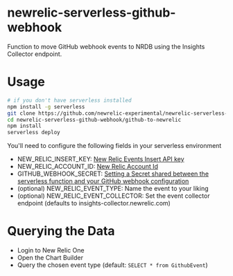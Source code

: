 # newrelic-serverless-github-webhook
Function to move GitHub webhook events to NRDB using the Insights Collector endpoint.


# Usage

```bash
# if you don't have serverless installed
npm install -g serverless
git clone https://github.com/newrelic-experimental/newrelic-serverless-github-webhook.git
cd newrelic-serverless-github-webhook/github-to-newrelic
npm install
serverless deploy
```

You'll need to configure the following fields in your serverless environment
- NEW_RELIC_INSERT_KEY: [New Relic Events Insert API key](https://docs.newrelic.com/docs/insights/insights-data-sources/custom-data/introduction-event-api)
- NEW_RELIC_ACCOUNT_ID: [New Relic Account Id](https://docs.newrelic.com/docs/accounts/install-new-relic/account-setup/account-id)
- GITHUB_WEBHOOK_SECRET: [Setting a Secret shared between the serverless function and your GitHub webhook configuration](https://developer.github.com/webhooks)
- (optional) NEW_RELIC_EVENT_TYPE: Name the event to your liking
- (optional) NEW_RELIC_EVENT_COLLECTOR: Set the event collector endpoint (defaults to insights-collector.newrelic.com)

# Querying the Data

- Login to New Relic One
- Open the Chart Builder
- Query the chosen event type (default: `SELECT * from GithubEvent`)
